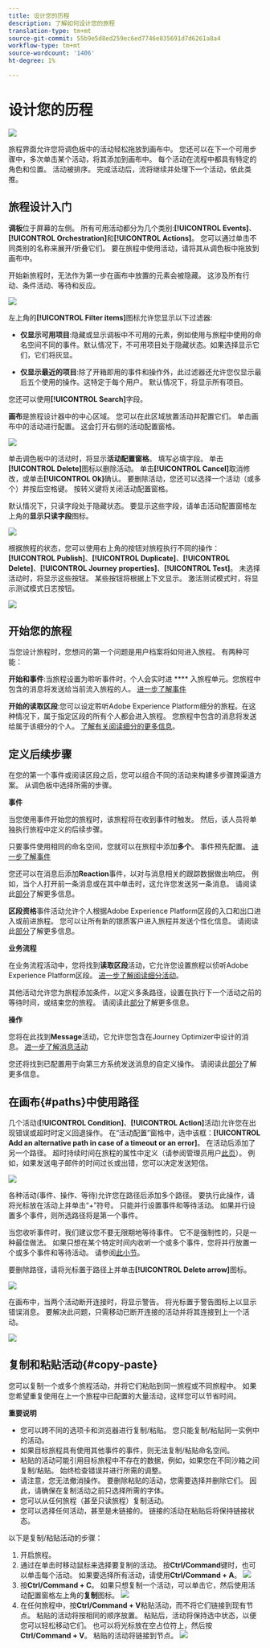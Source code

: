 ```yaml
---
title: 设计您的历程
description: 了解如何设计您的旅程
translation-type: tm+mt
source-git-commit: 55b9e5d8ed259ec6ed7746e835691d7d6261a8a4
workflow-type: tm+mt
source-wordcount: '1406'
ht-degree: 1%

---
```


# 设计您的历程

![](../assets/do-not-localize/badge.png)

旅程界面允许您将调色板中的活动轻松拖放到画布中。 您还可以在下一个可用步骤中，多次单击某个活动，将其添加到画布中。 每个活动在流程中都具有特定的角色和位置。 活动被排序。 完成活动后，流将继续并处理下一个活动，依此类推。

## 旅程设计入门

**调板**&#x200B;位于屏幕的左侧。 所有可用活动都分为几个类别:**[!UICONTROL Events]**、**[!UICONTROL Orchestration]**&#x200B;和&#x200B;**[!UICONTROL Actions]**。 您可以通过单击不同类别的名称来展开/折叠它们。 要在旅程中使用活动，请将其从调色板中拖放到画布中。

开始新旅程时，无法作为第一步在画布中放置的元素会被隐藏。 这涉及所有行动、条件活动、等待和反应。

![](../assets/journey38.png)

左上角的&#x200B;**[!UICONTROL Filter items]**&#x200B;图标允许您显示以下过滤器:

* **仅显示可用项目**:隐藏或显示调板中不可用的元素，例如使用与旅程中使用的命名空间不同的事件。默认情况下，不可用项目处于隐藏状态。如果选择显示它们，它们将灰显。

* **仅显示最近的项目**:除了开箱即用的事件和操作外，此过滤器还允许您仅显示最后五个使用的操作。这特定于每个用户。 默认情况下，将显示所有项目。

您还可以使用&#x200B;**[!UICONTROL Search]**&#x200B;字段。

**画布**&#x200B;是旅程设计器中的中心区域。 您可以在此区域放置活动并配置它们。 单击画布中的活动进行配置。 这会打开右侧的活动配置窗格。

![](../assets/journey39.png)

单击调色板中的活动时，将显示&#x200B;**活动配置窗格**。 填写必填字段。 单击&#x200B;**[!UICONTROL Delete]**&#x200B;图标以删除活动。 单击&#x200B;**[!UICONTROL Cancel]**&#x200B;取消修改，或单击&#x200B;**[!UICONTROL Ok]**&#x200B;确认。 要删除活动，您还可以选择一个活动（或多个）并按后空格键。 按转义键将关闭活动配置窗格。

默认情况下，只读字段处于隐藏状态。 要显示这些字段，请单击活动配置窗格左上角的&#x200B;**显示只读字段**&#x200B;图标。

![](../assets/journey59bis.png)

根据旅程的状态，您可以使用右上角的按钮对旅程执行不同的操作：**[!UICONTROL Publish]**、**[!UICONTROL Duplicate]**、**[!UICONTROL Delete]**、**[!UICONTROL Journey properties]**、**[!UICONTROL Test]**。 未选择活动时，将显示这些按钮。 某些按钮将根据上下文显示。 激活测试模式时，将显示测试模式日志按钮。

![](../assets/journey41.png)

## 开始您的旅程

当您设计旅程时，您想问的第一个问题是用户档案将如何进入旅程。 有两种可能：

**开始和事件**:当旅程设置为聆听事件时，个人会实时进 **** 入旅程单元。您旅程中包含的消息将发送给当前流入旅程的人。 [进一步了解事件](../event/about-events.md)

**开始的读取区段**:您可以设定聆听Adobe Experience Platform细分的旅程。在这种情况下，属于指定区段的所有个人都会进入旅程。 您旅程中包含的消息将发送给属于该细分的个人。 [了解有关阅读细分的更多信息](read-segment.md)。

## 定义后续步骤

在您的第一个事件或阅读区段之后，您可以组合不同的活动来构建多步骤跨渠道方案。 从调色板中选择所需的步骤。

**事件**

当您使用事件开始您的旅程时，该旅程将在收到事件时触发。 然后，该人员将单独执行旅程中定义的后续步骤。

只要事件使用相同的命名空间，您就可以在旅程中添加&#x200B;**多个**。 事件预先配置。 [进一步了解事件](about-journey-activities.md#event-activities)

您还可以在消息后添加&#x200B;**Reaction**&#x200B;事件，以对与消息相关的跟踪数据做出响应。 例如，当个人打开前一条消息或在其中单击时，这允许您发送另一条消息。 请阅读此[部分](reaction-events.md)了解更多信息。

**区段资格**&#x200B;事件活动允许个人根据Adobe Experience Platform区段的入口和出口进入或前进旅程。 您可以让所有新的银质客户进入旅程并发送个性化信息。 请阅读此[部分](segment-qualification-events.md)了解更多信息。

**业务流程**

在业务流程活动中，您将找到&#x200B;**读取区段**&#x200B;活动，它允许您设置旅程以侦听Adobe Experience Platform区段。 [进一步了解阅读细分活动](read-segment.md)。

其他活动允许您为旅程添加条件，以定义多条路径，设置在执行下一个活动之前的等待时间，或结束您的旅程。 请阅读此[部分](about-journey-activities.md#orchestration-activities)了解更多信息。

**操作**

您将在此找到&#x200B;**Message**&#x200B;活动，它允许您包含在Journey Optimizer中设计的消息。 [进一步了解消息活动](journeys-message.md)

您还将找到已配置用于向第三方系统发送消息的自定义操作。 请阅读此[部分](about-journey-activities.md#action-activities)了解更多信息。

## 在画布{#paths}中使用路径

几个活动(**[!UICONTROL Condition]**、**[!UICONTROL Action]**&#x200B;活动)允许您在出现错误或超时时定义回退操作。 在“活动配置”窗格中，选中该框：**[!UICONTROL Add an alternative path in case of a timeout or an error]**。 在活动后添加了另一个路径。 超时持续时间在旅程的属性中定义（请参阅管理员用户[此页](../building-journeys/journey-gs.md#change-properties)）。 例如，如果发送电子邮件的时间过长或出错，您可以决定发送短信。

![](../assets/journey42.png)

各种活动(事件、操作、等待)允许您在路径后添加多个路径。 要执行此操作，请将光标放在活动上并单击“+”符号。 只能并行设置事件和等待活动。 如果并行设置多个事件，则所选路径将是第一个事件。

当您收听事件时，我们建议您不要无限期地等待事件。 它不是强制性的，只是一种最佳做法。 如果只想在某个特定时间内收听一个或多个事件，您将并行放置一个或多个事件和等待活动。 请参阅[此小节](../building-journeys/general-events.md#events-specific-time)。

要删除路径，请将光标置于路径上并单击&#x200B;**[!UICONTROL Delete arrow]**&#x200B;图标。

![](../assets/journey42ter.png)

在画布中，当两个活动断开连接时，将显示警告。 将光标置于警告图标上以显示错误消息。 要解决此问题，只需移动已断开连接的活动并将其连接到上一个活动。

![](../assets/canvas-disconnected.png)

## 复制和粘贴活动{#copy-paste}

您可以复制一个或多个旅程活动，并将它们粘贴到同一旅程或不同旅程中。 如果您希望重复使用在上一个旅程中已配置的大量活动，这样您可以节省时间。

**重要说明**

* 您可以跨不同的选项卡和浏览器进行复制/粘贴。 您只能复制/粘贴同一实例中的活动。
* 如果目标旅程具有使用其他事件的事件，则无法复制/粘贴命名空间。
* 粘贴的活动可能引用目标旅程中不存在的数据，例如，如果您在不同沙箱之间复制/粘贴。 始终检查错误并进行所需的调整。
* 请注意，您无法撤消操作。 要删除粘贴的活动，您需要选择并删除它们。 因此，请确保在复制活动之前只选择所需的字体。
* 您可以从任何旅程（甚至只读旅程）复制活动。
* 您可以选择任何活动，甚至是未链接的。 链接的活动在粘贴后将保持链接状态。

以下是复制/粘贴活动的步骤：

1. 开启旅程。
1. 通过在单击时移动鼠标来选择要复制的活动。 按&#x200B;**Ctrl/Command**&#x200B;键时，也可以单击每个活动。 如果要选择所有活动，请使用&#x200B;**Ctrl/Command + A**。
   ![](../assets/copy-paste1.png)
1. 按&#x200B;**Ctrl/Command + C**。
如果只想复制一个活动，可以单击它，然后使用活动配置窗格左上角的**复制**图标。
   ![](../assets/copy-paste2.png)
1. 在任何旅程中，按&#x200B;**Ctrl/Command + V**&#x200B;粘贴活动，而不将它们链接到现有节点。 粘贴的活动将按相同的顺序放置。 粘贴后，活动将保持选中状态，以便您可以轻松移动它们。 也可以将光标放在空占位符上，然后按&#x200B;**Ctrl/Command + V**。 粘贴的活动将链接到节点。
   ![](../assets/copy-paste3.png)
